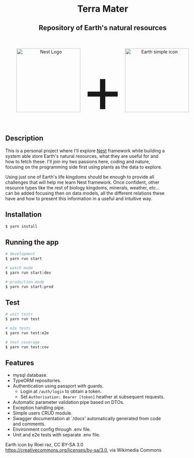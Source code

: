 
<h1 align="center" style="width: 610px;">Terra Mater</h1>
<h2 align="center" style="width: 610px; height: 60px">Repository of Earth's natural resources</h2>
<p align="center" style="width: 610px; height: 240px;">
  <a href="http://nestjs.com/" target="blank"><img src="https://nestjs.com/img/logo-small.svg" width="200" alt="Nest Logo" /></a> <span style="font-size: 200px; line-height: 200px;">+</span> <a title="Roei raz, CC BY-SA 3.0 &lt;https://creativecommons.org/licenses/by-sa/3.0&gt;, via Wikimedia Commons" href="https://commons.wikimedia.org/wiki/File:Earth_simple_icon.png"><img width="200" alt="Earth simple icon" src="https://upload.wikimedia.org/wikipedia/commons/c/c0/Earth_simple_icon.png"></a>
</p>

## Description

This is a personal project where I'll explore [Nest](https://github.com/nestjs/nest) framework while building a system able store Earth's natural resources, what they are useful for and how to fetch these. I'll join my two passions here, coding and nature, focusing on the programming side first using plants as the data to explore. 

Using just one of Earth's life kingdoms should be enough to provide all challenges that will help me learn Nest framework. Once confident, other resource types like the rest of biology kingdoms, minerals, weather, etc... can be added focusing then on data models, all the different relations these have and how to present this information in a useful and intuitive way.

## Installation

```bash
$ yarn install
```

## Running the app

```bash
# development
$ yarn run start

# watch mode
$ yarn run start:dev

# production mode
$ yarn run start:prod
```

## Test

```bash
# unit tests
$ yarn run test

# e2e tests
$ yarn run test:e2e

# test coverage
$ yarn run test:cov
```
## Features
- mysql database.
- TypeORM repositories.
- Authentication using passport with guards.
  - Login at `/auth/login` to obtain a token.
  - Set `Authorisation: Bearer [token]` heather at subsequent requests.
- Automatic parameter validation pipe based on DTOs.
- Exception handling pipe.
- Simple users CRUD module.
- Swagger documentation at `/docs' automatically generated from code and comments.
- Environment config through .env file.
- Unit and e2e tests with separate .env file.


Earth icon by Roei raz, CC BY-SA 3.0 <https://creativecommons.org/licenses/by-sa/3.0>, via Wikimedia Commons
